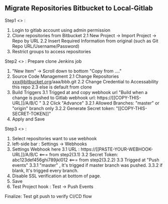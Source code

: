 Migrate Repositories Bitbucket to Local-Gitlab
----------------------------------------------
Step1 <<Gitlab>> : 
1. Login to gitlab account using admin permission
2. Clone repositories from Bitbucket 
2.1 New Project -> Import Project -> Repo by URL 
2.2 Insert Required Information from original (such as Git Repo URL/Username/Password)
3. Restrict groups to access repositories

Step2 <<Jenkins>> : Prepare clone Jenkins job
1. "New Item" -> Scroll down to bottom "Copy from ..<copy from existing job>.." 
2. Source Code Management
2.1 Change Repositories xxx@bitbucket.org/aaa/bbb.git
2.2 Change Credential to Accessability this repo 
2.3 else is default from clone
3. Build Triggers
3.1 Trigged at and copy webhook url "Build when a change is pushed to Gitlab webhook url: https://[[COPY-THIS-URL]]/A/B/C "
3.2 Click "Advance"
3.2.1 Allowed Branches: "master" or "origin" branch only
3.2.2 Generate Secret token: "[[COPY-THIS-SECRET-TOKEN]]"
4. Apply and Save

Step3 <<Gitlab>> :
1. Select repositories want to use webhook
2. left-side bar : Settings -> Webhooks
3. Settings Webhook here
3.1 URL : https://[[PASTE-YOUR-WEBHOOK-URL]]/A/B/C  <=== from step2(3.1)
3.2 Secret Token: abc123def456ghi789jkl012 <=== from step2(3.2.2)
3.3 Trigged at "Push events" 
3.3.1 "master" , It's trigged if master branch was pushed.
3.3.2 if blank, It's trigged every branch.
4. Disable SSL verification at bottom of page.
5. Save
6. Test Project hook : Test -> Push Events

Finalize:
Test git push to verify CI/CD flow